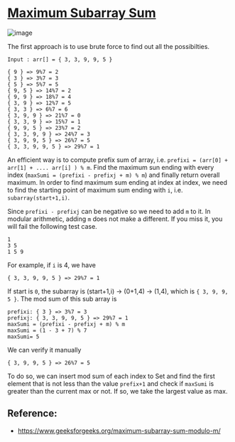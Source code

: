 # [Maximum Subarray Sum](https://www.hackerrank.com/challenges/maximum-subarray-sum/problem)

![image](https://user-images.githubusercontent.com/35857179/80171763-cbd30800-861d-11ea-9a0f-4721e42e3e40.png)

The first approach is to use brute force to find out all the possibilties.

```
Input : arr[] = { 3, 3, 9, 9, 5 }

{ 9 } => 9%7 = 2
{ 3 } => 3%7 = 3
{ 5 } => 5%7 = 5
{ 9, 5 } => 14%7 = 2
{ 9, 9 } => 18%7 = 4
{ 3, 9 } => 12%7 = 5
{ 3, 3 } => 6%7 = 6
{ 3, 9, 9 } => 21%7 = 0
{ 3, 3, 9 } => 15%7 = 1
{ 9, 9, 5 } => 23%7 = 2
{ 3, 3, 9, 9 } => 24%7 = 3
{ 3, 9, 9, 5 } => 26%7 = 5
{ 3, 3, 9, 9, 5 } => 29%7 = 1
```

An efficient way is to compute prefix sum of array, i.e. ``prefixi = (arr[0] + arr[1] + .... arr[i] ) % m``. Find the maximum sun ending with every index (``maxSumi = (prefixi - prefixj + m) % m``) and finally return overall maximum. In order to find maximum sum ending at index at index, we need to find the starting point of maximum sum ending with ``i``, i.e. `` subarray(start+1,i)``. 

Since ``prefixi - prefixj`` can be negative so we need to add ``m`` to it. In modular arithmetic, adding ``m`` does not make a different. If you miss it, you will fail the following test case. 

```
1
3 5
1 5 9
```

For example, if ``i`` is 4, we have 
```
{ 3, 3, 9, 9, 5 } => 29%7 = 1
```

If start is ``0``, the subarray is (start+1,i) -> (0+1,4) -> (1,4), which is ``{ 3, 9, 9, 5 }``. The mod sum of this sub array is 
```
prefixi: { 3 } => 3%7 = 3
prefixj: { 3, 3, 9, 9, 5 } => 29%7 = 1
maxSumi = (prefixi - prefixj + m) % m
maxSumi = (1 - 3 + 7) % 7
maxSumi= 5
```

We can verify it manually
```
{ 3, 9, 9, 5 } => 26%7 = 5
```

To do so, we can insert mod sum of each index to Set and find the first element that is not less than the value ``prefix+1`` and check if ``maxSumi`` is greater than the current max or not. If so, we take the largest value as max.

## Reference:
- https://www.geeksforgeeks.org/maximum-subarray-sum-modulo-m/

